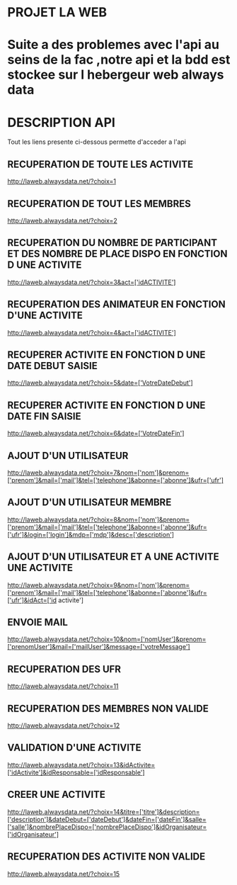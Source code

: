 # PROJET LA WEB

# Suite a des problemes avec l'api au seins de la fac ,notre api et la bdd est stockee sur l hebergeur web always data


# DESCRIPTION API 

Tout les liens presente ci-dessous permette d'acceder a l'api

## RECUPERATION DE TOUTE LES  ACTIVITE
http://laweb.alwaysdata.net/?choix=1

## RECUPERATION DE TOUT LES MEMBRES
http://laweb.alwaysdata.net/?choix=2

## RECUPERATION DU NOMBRE DE PARTICIPANT ET DES NOMBRE DE PLACE DISPO EN FONCTION D UNE ACTIVITE
http://laweb.alwaysdata.net/?choix=3&act=['idACTIVITE']

## RECUPERATION DES ANIMATEUR EN FONCTION D'UNE ACTIVITE
http://laweb.alwaysdata.net/?choix=4&act=['idACTIVITE']

## RECUPERER ACTIVITE EN FONCTION D UNE DATE DEBUT SAISIE
http://laweb.alwaysdata.net/?choix=5&date=['VotreDateDebut']

## RECUPERER ACTIVITE EN FONCTION D UNE DATE FIN SAISIE
http://laweb.alwaysdata.net/?choix=6&date=['VotreDateFin']

## AJOUT D'UN UTILISATEUR
http://laweb.alwaysdata.net/?choix=7&nom=['nom']&prenom=['prenom']&mail=['mail']&tel=['telephone']&abonne=['abonne']&ufr=['ufr']

## AJOUT D'UN UTILISATEUR MEMBRE
http://laweb.alwaysdata.net/?choix=8&nom=['nom']&prenom=['prenom']&mail=['mail']&tel=['telephone']&abonne=['abonne']&ufr=['ufr']&login=['login']&mdp=['mdp']&desc=['description']

## AJOUT D'UN UTILISATEUR ET A UNE ACTIVITE UNE ACTIVITE
http://laweb.alwaysdata.net/?choix=9&nom=['nom']&prenom=['prenom']&mail=['mail']&tel=['telephone']&abonne=['abonne']&ufr=['ufr']&idAct=['id activite']

## ENVOIE MAIL 
http://laweb.alwaysdata.net/?choix=10&nom=['nomUser']&prenom=['prenomUser']&mail=['mailUser']&message=['votreMessage']

## RECUPERATION DES UFR 
http://laweb.alwaysdata.net/?choix=11

## RECUPERATION DES MEMBRES NON VALIDE
http://laweb.alwaysdata.net/?choix=12

## VALIDATION D'UNE ACTIVITE 
http://laweb.alwaysdata.net/?choix=13&idActivite=['idActivite']&idResponsable=['idResponsable']

## CREER UNE ACTIVITE
http://laweb.alwaysdata.net/?choix=14&titre=['titre']&description=['description']&dateDebut=['dateDebut']&dateFin=['dateFin']&salle=['salle']&nombrePlaceDispo=['nombrePlaceDispo']&idOrganisateur=['idOrganisateur']

##  RECUPERATION DES ACTIVITE NON VALIDE
http://laweb.alwaysdata.net/?choix=15